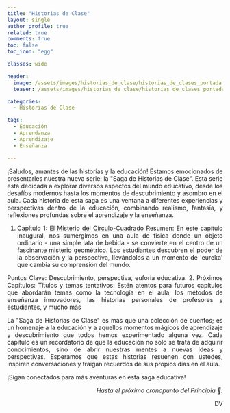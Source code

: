 ```yaml
---
title: "Historias de Clase"
layout: single
author_profile: true
related: true
comments: true
toc: false
toc_icon: "egg"

classes: wide

header:
  image: /assets/images/historias_de_clase/historias_de_clases_portada.png
  teaser: /assets/images/historias_de_clase/historias_de_clases_portada.png

categories:
  - Historias de Clase

tags:
  - Educación
  - Aprendanza
  - Aprendizaje
  - Enseñanza

---
```

<div align="justify" markdown="1">
¡Saludos, amantes de las historias y la educación! Estamos emocionados de presentarles nuestra nueva serie: la "Saga de Historias de Clase". Esta serie está dedicada a explorar diversos aspectos del mundo educativo, desde los desafíos modernos hasta los momentos de descubrimiento y asombro en el aula. Cada historia de esta saga es una ventana a diferentes experiencias y perspectivas dentro de la educación, combinando realismo, fantasía, y reflexiones profundas sobre el aprendizaje y la enseñanza.

1. Capítulo 1: [El Misterio del Círculo-Cuadrado]()
  Resumen: En este capítulo inaugural, nos sumergimos en una aula de física donde un objeto ordinario - una simple lata de bebida - se convierte en el centro de un fascinante misterio geométrico. Los estudiantes descubren el poder de la observación y la perspectiva, llevándolos a un momento de 'eureka' que cambia su comprensión del mundo.
  
  Puntos Clave: Descubrimiento, perspectiva, euforia educativa.
2. Próximos Capítulos: 
  Títulos y temas tentativos: Estén atentos para futuros capítulos que abordarán temas como la tecnología en el aula, los métodos de enseñanza innovadores, las historias personales de profesores y estudiantes, y mucho más


La "Saga de Historias de Clase" es más que una colección de cuentos; es un homenaje a la educación y a aquellos momentos mágicos de aprendizaje y descubrimiento que todos hemos experimentado alguna vez. Cada capítulo es un recordatorio de que la educación no solo se trata de adquirir conocimientos, sino de abrir nuestras mentes a nuevas ideas y perspectivas. Esperamos que estas historias resuenen con ustedes, inspiren conversaciones y traigan recuerdos de sus propios días en el aula.

¡Sigan conectados para más aventuras en esta saga educativa!

<div align="right" markdown="1">

_Hasta el próximo cronopunto del Principia 🥚._

DV

</div>

</div>
